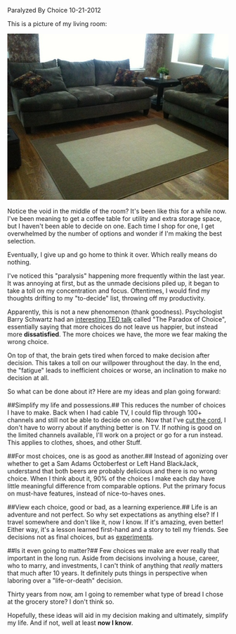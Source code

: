 Paralyzed By Choice
10-21-2012

This is a picture of my living room:

<p>
<img class="pure-img center" src="/static/living-room.jpg" alt="alex le empty living room picture" />
</p>

Notice the void in the middle of the room? It's been like this for a while now. I've been meaning to get a coffee table for utility and extra storage space, but I haven't been able to decide on one. Each time I shop for one, I get overwhelmed by the number of options and wonder if I'm making the best selection.

Eventually, I give up and go home to think it over. Which really means do nothing.

I've noticed this "paralysis" happening more frequently within the last year. It was annoying at first, but as the unmade decisions piled up, it began to take a toll on my concentration and focus. Oftentimes, I would find my thoughts drifting to my "to-decide" list, throwing off my productivity.

Apparently, this is not a new phenomenon (thank goodness). Psychologist Barry Schwartz had an [interesting TED talk][1] called "The Paradox of Choice", essentially saying that more choices do not leave us happier, but instead more **dissatisfied**. The more choices we have, the more we fear making the wrong choice.

On top of that, the brain gets tired when forced to make decision after decision. This takes a toll on our willpower throughout the day. In the end, the "fatigue" leads to inefficient choices or worse, an inclination to make no decision at all.

So what can be done about it? Here are my ideas and plan going forward:

##Simplify my life and possessions.##
This reduces the number of choices I have to make. Back when I had cable TV, I could flip through 100+ channels and still not be able to decide on one. Now that I've [cut the cord][2], I don't have to worry about if anything better is on TV. If nothing is good on the limited channels available, I'll work on a project or go for a run instead. This applies to clothes, shoes, and other Stuff.

##For most choices, one is as good as another.##
Instead of agonizing over whether to get a Sam Adams Octoberfest or Left Hand BlackJack, understand that both beers are probably delicious and there is no wrong choice. When I think about it, 90% of the choices I make each day have little meaningful difference from comparable options. Put the primary focus on must-have features, instead of nice-to-haves ones.

##View each choice, good or bad, as a learning experience.##
Life is an adventure and not perfect. So why set expectations as anything else? If I travel somewhere and don't like it, now I know. If it's amazing, even better! Either way, it's a lesson learned first-hand and a story to tell my friends. See decisions not as final choices, but as [experiments][3].

##Is it even going to matter?##
Few choices we make are ever really that important in the long run. Aside from decisions involving a house, career, who to marry, and investments, I can't think of anything that *really* matters that much after 10 years. It definitely puts things in perspective when laboring over a "life-or-death" decision.

Thirty years from now, am I going to remember what type of bread I chose at the grocery store? I don't think so.

Hopefully, these ideas will aid in my decision making and ultimately, simplify my life. And if not, well at least **now I know**.

[1]: http://www.ted.com/talks/barry_schwartz_on_the_paradox_of_choice.html
[2]: /blog/2012/neatflix-my-netflix-api-demo.html
[3]: http://zenhabits.net/test/

